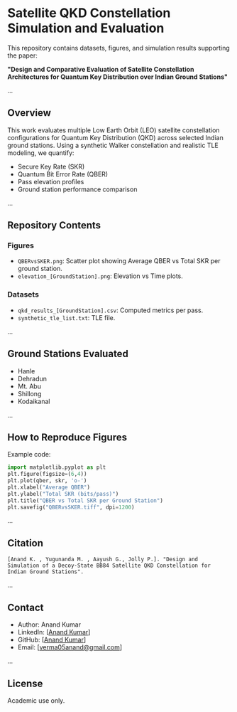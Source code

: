 
# Satellite QKD Constellation Simulation and Evaluation

This repository contains datasets, figures, and simulation results supporting the paper:

**"Design and Comparative Evaluation of Satellite Constellation Architectures for Quantum Key Distribution over Indian Ground Stations"**

...

## Overview

This work evaluates multiple Low Earth Orbit (LEO) satellite constellation configurations for Quantum Key Distribution (QKD) across selected Indian ground stations. Using a synthetic Walker constellation and realistic TLE modeling, we quantify:

- Secure Key Rate (SKR)
- Quantum Bit Error Rate (QBER)
- Pass elevation profiles
- Ground station performance comparison

...

## Repository Contents

### Figures
- `QBERvsSKER.png`: Scatter plot showing Average QBER vs Total SKR per ground station.
- `elevation_[GroundStation].png`: Elevation vs Time plots.

### Datasets
- `qkd_results_[GroundStation].csv`: Computed metrics per pass.
- `synthetic_tle_list.txt`: TLE file.

...

## Ground Stations Evaluated
- Hanle
- Dehradun
- Mt. Abu
- Shillong
- Kodaikanal

...

## How to Reproduce Figures

Example code:

```python
import matplotlib.pyplot as plt
plt.figure(figsize=(6,4))
plt.plot(qber, skr, 'o-')
plt.xlabel("Average QBER")
plt.ylabel("Total SKR (bits/pass)")
plt.title("QBER vs Total SKR per Ground Station")
plt.savefig("QBERvsSKER.tiff", dpi=1200)
````

...

## Citation

```
[Anand K. , Yugunanda M. , Aayush G., Jolly P.]. "Design and Simulation of a Decoy-State BB84 Satellite QKD Constellation for Indian Ground Stations".
```

...

## Contact

* Author: Anand Kumar
* LinkedIn: \[[Anand Kumar](https://www.linkedin.com/in/anand-kumar05)]
* GitHub: \[[Anand Kumar](https://github.com/Anand-Ambastha)]
* Email: \[[verma05anand@gmail.com](mailto:verma05anand@gmail.com)]

...

## License

Academic use only.


```
